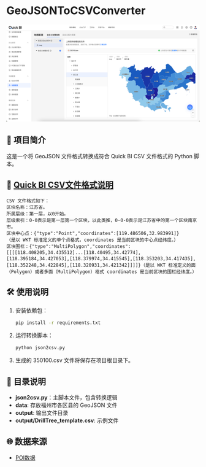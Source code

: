 # GeoJSONToCSVConverter

![alt text](image.png)

## 📖 项目简介

这是一个将 GeoJSON 文件格式转换成符合 Quick BI CSV 文件格式的 Python 脚本。

## 📄 [Quick BI CSV文件格式说明](https://help.aliyun.com/zh/quick-bi/user-guide/custom-geojson)

```
CSV 文件格式如下：
区块名称：江苏省。
所属层级：第一层，以0开始。
层级索引：0-0表示是第一层第一个区块，以此类推，0-0-0表示是江苏省中的第一个区块南京市。
区块中心点：{"type":"Point","coordinates":[119.486506,32.983991]}
（是以 WKT 标准定义的单个点格式，coordinates 是当前区块的中心点经纬度。）
区块围栏：{"type":"MultiPolygon","coordinates":[[[[118.408205,34.435512]...[118.40495,34.42774],[118.395184,34.427053],[118.379974,34.415545],[118.353203,34.417435],[118.352248,34.422845],[118.320931,34.421342]]]]}（是以 WKT 标准定义的面（Polygon）或者多面（MultiPolygon）格式 coordinates 是当前区块的围栏经纬度。）
```

## 🛠 使用说明

1. 安装依赖包：

    ```sh
    pip install -r requirements.txt
    ```

2. 运行转换脚本：

    ```sh
    python json2csv.py
    ```

3. 生成的 350100.csv 文件将保存在项目根目录下。

## 📂 目录说明

- **json2csv.py**：主脚本文件，包含转换逻辑
- **data**: 存放福州市各区县的 GeoJSON 文件
- **output**: 输出文件目录
- **output/DrillTree_template.csv**: 示例文件

## 🌐 数据来源

- [POI数据](https://www.poi86.com/)
